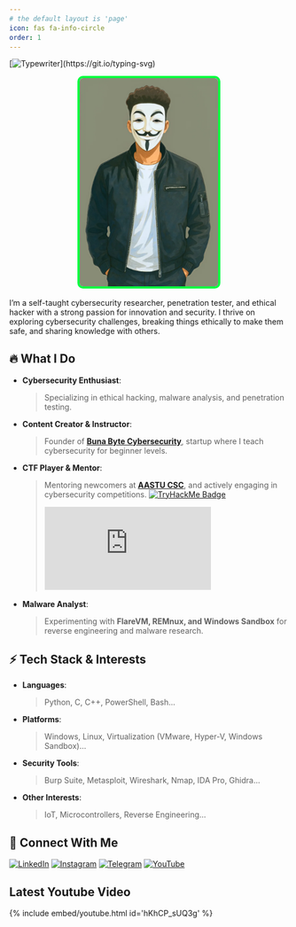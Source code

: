 ```yaml
---
# the default layout is 'page'
icon: fas fa-info-circle
order: 1
---
```


[![Typewriter](https://readme-typing-svg.herokuapp.com?font=Orbitron&size=30&duration=4000&color=00FF40&pause=500&center=true&random=false&width=1200&lines=$+Hi+there,+I'm+Befikadu+Tesfaye!+AKA+"0xfke"+👋;)](https://git.io/typing-svg) 


<div align="center">
  <img src="Images/avatar.webp" 
       alt="Befikadu Tesfaye" 
       style="border: 4px solid #00FF40; border-radius: 10px; width: 250px;">
</div>


I’m a self-taught cybersecurity researcher, penetration tester, and ethical hacker with a strong passion for innovation and security. I thrive on exploring cybersecurity challenges, breaking things ethically to make them safe, and sharing knowledge with others.

## 🔥 What I Do

- **Cybersecurity Enthusiast**:
  > Specializing in ethical hacking, malware analysis, and penetration testing.

- **Content Creator & Instructor**:
  > Founder of [**Buna Byte Cybersecurity**](https://www.youtube.com/@bunabyte), startup where I teach cybersecurity for beginner levels.

- **CTF Player & Mentor**:
  > Mentoring newcomers at [**AASTU CSC**](https://www.linkedin.com/company/aastu-cyber-security), and actively engaging in cybersecurity competitions.
  > [![TryHackMe Badge](https://img.shields.io/badge/TryHackMe-Profile-green?style=flat-square&logo=tryhackme&logoColor=white)](https://tryhackme.com/p/0xfke)
  > <iframe src="https://tryhackme.com/api/v2/badges/public-profile?userPublicId=2498267" style='border:none;'></iframe>

- **Malware Analyst**:
  > Experimenting with **FlareVM, REMnux, and Windows Sandbox** for reverse engineering and malware research.

## ⚡️ Tech Stack & Interests

- **Languages**:
  > Python, C, C++, PowerShell, Bash...
- **Platforms**:
  > Windows, Linux, Virtualization (VMware, Hyper-V, Windows Sandbox)...
- **Security Tools**:
  > Burp Suite, Metasploit, Wireshark, Nmap, IDA Pro, Ghidra...
- **Other Interests**:
  > IoT, Microcontrollers, Reverse Engineering...

## 🤙 Connect With Me

[![LinkedIn](https://img.shields.io/badge/LinkedIn-BefikaduTesfaye-0077B5?style=flat-square&logo=linkedin&logoColor=white)](https://www.linkedin.com/in/befikadu-tesfaye/)
[![Instagram](https://img.shields.io/badge/Instagram-BefikaduTesfaye-%23E4405F.svg?logo=Instagram&logoColor=white)](https://instagram.com/0xfke)
[![Telegram](https://img.shields.io/badge/Telegram-BunaByte-0088cc?style=flat-square&logo=telegram&logoColor=white)](https://t.me/bunabytecs)
[![YouTube](https://img.shields.io/badge/YouTube-BunaByte-red?style=flat-square&logo=youtube&logoColor=white)](https://www.youtube.com/@bunabyte?sub_confirmation=1) 

## Latest Youtube Video

{% include embed/youtube.html id='hKhCP_sUQ3g' %}

